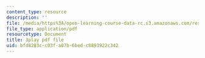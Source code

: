 ```yaml
---
content_type: resource
description: ''
file: /media/https%3A/open-learning-course-data-rc.s3.amazonaws.com/res-6-012-introduction-to-probability-spring-2018/bfd8283cc03fa07b6bedc8893922c342_85le_VkEK5A.pdf
file_type: application/pdf
resourcetype: Document
title: 3play pdf file
uid: bfd8283c-c03f-a07b-6bed-c8893922c342
---
```


